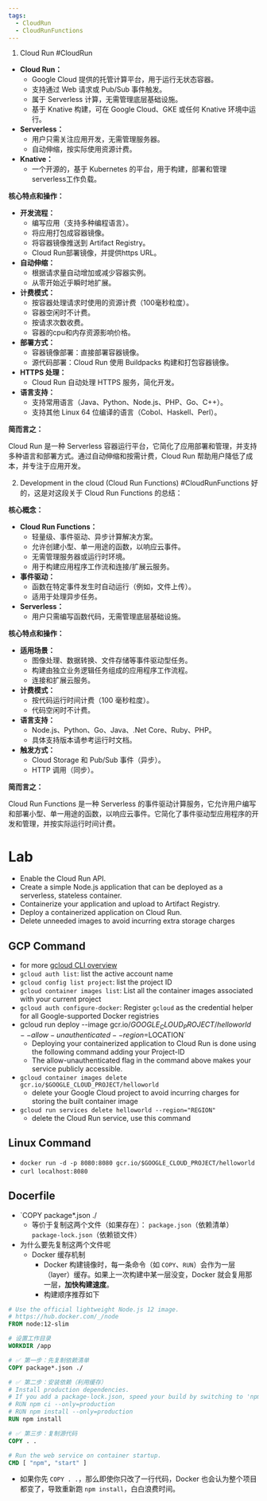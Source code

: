 ```yaml
---
tags:
  - CloudRun
  - CloudRunFunctions
---
```

1. Cloud Run  #CloudRun

- **Cloud Run：**
    - Google Cloud 提供的托管计算平台，用于运行无状态容器。
    - 支持通过 Web 请求或 Pub/Sub 事件触发。
    - 属于 Serverless 计算，无需管理底层基础设施。
    - 基于 Knative 构建，可在 Google Cloud、GKE 或任何 Knative 环境中运行。
- **Serverless：**
    - 用户只需关注应用开发，无需管理服务器。
    - 自动伸缩，按实际使用资源计费。
- **Knative：**
    - 一个开源的，基于 Kubernetes 的平台，用于构建，部署和管理serverless工作负载。

**核心特点和操作：**

- **开发流程：**
    - 编写应用（支持多种编程语言）。
    - 将应用打包成容器镜像。
    - 将容器镜像推送到 Artifact Registry。
    - Cloud Run部署镜像，并提供https URL。
- **自动伸缩：**
    - 根据请求量自动增加或减少容器实例。
    - 从零开始近乎瞬时地扩展。
- **计费模式：**
    - 按容器处理请求时使用的资源计费（100毫秒粒度）。
    - 容器空闲时不计费。
    - 按请求次数收费。
    - 容器的cpu和内存资源影响价格。
- **部署方式：**
    - 容器镜像部署：直接部署容器镜像。
    - 源代码部署：Cloud Run 使用 Buildpacks 构建和打包容器镜像。
- **HTTPS 处理：**
    - Cloud Run 自动处理 HTTPS 服务，简化开发。
- **语言支持：**
    - 支持常用语言（Java、Python、Node.js、PHP、Go、C++）。
    - 支持其他 Linux 64 位编译的语言（Cobol、Haskell、Perl）。

**简而言之：**

Cloud Run 是一种 Serverless 容器运行平台，它简化了应用部署和管理，并支持多种语言和部署方式。通过自动伸缩和按需计费，Cloud Run 帮助用户降低了成本，并专注于应用开发。

2. Development in the cloud (Cloud Run Functions) #CloudRunFunctions
好的，这是对这段关于 Cloud Run Functions 的总结：

**核心概念：**

- **Cloud Run Functions：**
    - 轻量级、事件驱动、异步计算解决方案。
    - 允许创建小型、单一用途的函数，以响应云事件。
    - 无需管理服务器或运行时环境。
    - 用于构建应用程序工作流和连接/扩展云服务。
- **事件驱动：**
    - 函数在特定事件发生时自动运行（例如，文件上传）。
    - 适用于处理异步任务。
- **Serverless：**
    - 用户只需编写函数代码，无需管理底层基础设施。

**核心特点和操作：**

- **适用场景：**
    - 图像处理、数据转换、文件存储等事件驱动型任务。
    - 构建由独立业务逻辑任务组成的应用程序工作流程。
    - 连接和扩展云服务。
- **计费模式：**
    - 按代码运行时间计费（100 毫秒粒度）。
    - 代码空闲时不计费。
- **语言支持：**
    - Node.js、Python、Go、Java、.Net Core、Ruby、PHP。
    - 具体支持版本请参考运行时文档。
- **触发方式：**
    - Cloud Storage 和 Pub/Sub 事件（异步）。
    - HTTP 调用（同步）。

**简而言之：**

Cloud Run Functions 是一种 Serverless 的事件驱动计算服务，它允许用户编写和部署小型、单一用途的函数，以响应云事件。它简化了事件驱动型应用程序的开发和管理，并按实际运行时间计费。



# Lab
- Enable the Cloud Run API.
- Create a simple Node.js application that can be deployed as a serverless, stateless container.
- Containerize your application and upload to Artifact Registry.
- Deploy a containerized application on Cloud Run.
- Delete unneeded images to avoid incurring extra storage charges

## GCP Command
- for more [gcloud CLI overview](https://cloud.google.com/sdk/gcloud)
- `gcloud auth list`:  list the active account name
- `gcloud config list project`: list the project ID
- `gcloud container images list`: List all the container images associated with your current project
- `gcloud auth configure-docker`: Register `gcloud` as the credential helper for all Google-supported Docker registries
- gcloud run deploy --image gcr.io/$GOOGLE_CLOUD_PROJECT/helloworld --allow-unauthenticated --region=$LOCATION`
	- Deploying your containerized application to Cloud Run is done using the following command adding your Project-ID
	- The allow-unauthenticated flag in the command above makes your service publicly accessible.
- `gcloud container images delete gcr.io/$GOOGLE_CLOUD_PROJECT/helloworld`
	- delete your Google Cloud project to avoid incurring charges for storing the built container image
- `gcloud run services delete helloworld --region="REGION"`
	- delete the Cloud Run service, use this command 


## Linux Command
- `docker run -d -p 8080:8080 gcr.io/$GOOGLE_CLOUD_PROJECT/helloworld`
- `curl localhost:8080`

## Docerfile
- `COPY package*.json ./
	- 等价于复制这两个文件（如果存在）： `package.json`（依赖清单） `package-lock.json`（依赖锁文件）
- 为什么要先复制这两个文件呢
	- Docker 缓存机制
		- Docker 构建镜像时，每一条命令（如 `COPY`、`RUN`）会作为一层（layer）缓存。如果上一次构建中某一层没变，Docker 就会复用那一层，**加快构建速度**。
		- 构建顺序推荐如下
```dockerfile
# Use the official lightweight Node.js 12 image.
# https://hub.docker.com/_/node
FROM node:12-slim

# 设置工作目录
WORKDIR /app

# ✅ 第一步：先复制依赖清单
COPY package*.json ./

# ✅ 第二步：安装依赖（利用缓存）
# Install production dependencies.
# If you add a package-lock.json, speed your build by switching to 'npm ci'.
# RUN npm ci --only=production
# RUN npm install --only=production
RUN npm install

# ✅ 第三步：复制源代码
COPY . .

# Run the web service on container startup.
CMD [ "npm", "start" ]
```

- 如果你先 `COPY . .`，那么即使你只改了一行代码，Docker 也会认为整个项目都变了，导致重新跑 `npm install`，白白浪费时间。